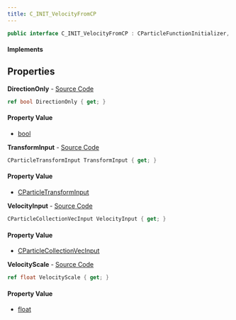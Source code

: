 ```yaml
---
title: C_INIT_VelocityFromCP
---
```


```csharp
public interface C_INIT_VelocityFromCP : CParticleFunctionInitializer, CParticleFunction, ISchemaClass<CParticleFunction>, ISchemaClass<CParticleFunctionInitializer>, ISchemaClass<C_INIT_VelocityFromCP>, ISchemaField, ISchemaClass, INativeHandle
```

#### Implements

## Properties

**DirectionOnly** - [Source Code](https://github.com/swiftly-solution/swiftlys2/blob/master/managed/src/SwiftlyS2.Generated/Schemas/Interfaces/C_INIT_VelocityFromCP.cs#L22)

```csharp
ref bool DirectionOnly { get; }
```

#### Property Value

- [bool](https://learn.microsoft.com/dotnet/api/system.boolean)

**TransformInput** - [Source Code](https://github.com/swiftly-solution/swiftlys2/blob/master/managed/src/SwiftlyS2.Generated/Schemas/Interfaces/C_INIT_VelocityFromCP.cs#L18)

```csharp
CParticleTransformInput TransformInput { get; }
```

#### Property Value

- [CParticleTransformInput](/docs/api/shared/schemadefinitions/cparticletransforminput)

**VelocityInput** - [Source Code](https://github.com/swiftly-solution/swiftlys2/blob/master/managed/src/SwiftlyS2.Generated/Schemas/Interfaces/C_INIT_VelocityFromCP.cs#L16)

```csharp
CParticleCollectionVecInput VelocityInput { get; }
```

#### Property Value

- [CParticleCollectionVecInput](/docs/api/shared/schemadefinitions/cparticlecollectionvecinput)

**VelocityScale** - [Source Code](https://github.com/swiftly-solution/swiftlys2/blob/master/managed/src/SwiftlyS2.Generated/Schemas/Interfaces/C_INIT_VelocityFromCP.cs#L20)

```csharp
ref float VelocityScale { get; }
```

#### Property Value

- [float](https://learn.microsoft.com/dotnet/api/system.single)


